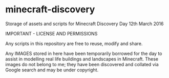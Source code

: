 # minecraft-discovery
Storage of assets and scripts for Minecraft Discovery Day 12th March 2016

IMPORTANT - LICENSE AND PERMISSIONS

Any scripts in this repository are free to reuse, modify and share.

Any IMAGES stored in here have been temporarily borrowed for the day to assist in modelling real life buildings and landscapes in Minecraft. These images do not belong to me; they have been discovered and collated via Google search and may be under copyright.
